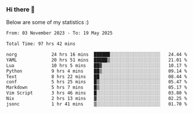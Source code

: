 ### Hi there 👋
Below are some of my statistics :)

<!--START_SECTION:waka-->

```txt
From: 03 November 2023 - To: 19 May 2025

Total Time: 97 hrs 42 mins

norg             24 hrs 16 mins  ██████░░░░░░░░░░░░░░░░░░░   24.44 %
YAML             20 hrs 51 mins  █████▒░░░░░░░░░░░░░░░░░░░   21.01 %
Lua              10 hrs 5 mins   ██▓░░░░░░░░░░░░░░░░░░░░░░   10.17 %
Python           9 hrs 4 mins    ██▒░░░░░░░░░░░░░░░░░░░░░░   09.14 %
Text             8 hrs 22 mins   ██░░░░░░░░░░░░░░░░░░░░░░░   08.44 %
conf             5 hrs 25 mins   █▒░░░░░░░░░░░░░░░░░░░░░░░   05.47 %
Markdown         5 hrs 7 mins    █▒░░░░░░░░░░░░░░░░░░░░░░░   05.17 %
Vim Script       3 hrs 46 mins   █░░░░░░░░░░░░░░░░░░░░░░░░   03.80 %
Nix              2 hrs 13 mins   ▓░░░░░░░░░░░░░░░░░░░░░░░░   02.25 %
jsonc            1 hr 41 mins    ▒░░░░░░░░░░░░░░░░░░░░░░░░   01.70 %
```

<!--END_SECTION:waka-->

<!--
**KlapenHz/KlapenHz** is a ✨ _special_ ✨ repository because its `README.md` (this file) appears on your GitHub profile.

Here are some ideas to get you started:

- 🔭 I’m currently working on ...
- 🌱 I’m currently learning ...
- 👯 I’m looking to collaborate on ...
- 🤔 I’m looking for help with ...
- 💬 Ask me about ...
- 📫 How to reach me: ...
- 😄 Pronouns: ...
- ⚡ Fun fact: ...
-->

